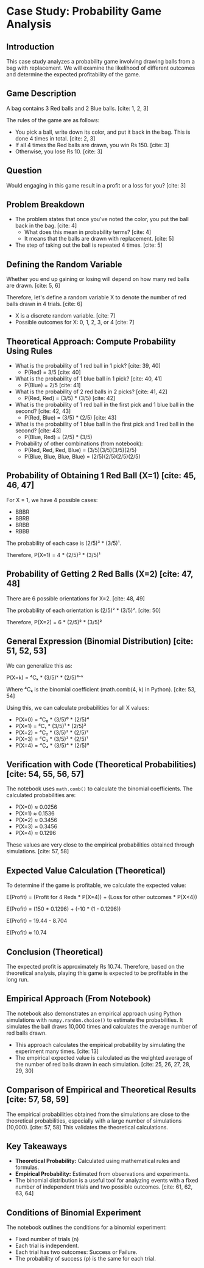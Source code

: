 # Case Study: Probability Game Analysis

## Introduction

This case study analyzes a probability game involving drawing balls from a bag with replacement. We will examine the likelihood of different outcomes and determine the expected profitability of the game.

## Game Description

A bag contains 3 Red balls and 2 Blue balls. [cite: 1, 2, 3]

The rules of the game are as follows:

* You pick a ball, write down its color, and put it back in the bag. This is done 4 times in total. [cite: 2, 3]
* If all 4 times the Red balls are drawn, you win Rs 150. [cite: 3]
* Otherwise, you lose Rs 10. [cite: 3]

## Question

Would engaging in this game result in a profit or a loss for you? [cite: 3]

## Problem Breakdown

* The problem states that once you've noted the color, you put the ball back in the bag. [cite: 4]
    * What does this mean in probability terms? [cite: 4]
    * It means that the balls are drawn with replacement. [cite: 5]
* The step of taking out the ball is repeated 4 times. [cite: 5]

## Defining the Random Variable

Whether you end up gaining or losing will depend on how many red balls are drawn. [cite: 5, 6]

Therefore, let's define a random variable X to denote the number of red balls drawn in 4 trials. [cite: 6]

* X is a discrete random variable. [cite: 7]
* Possible outcomes for X: 0, 1, 2, 3, or 4 [cite: 7]

## Theoretical Approach: Compute Probability Using Rules

* What is the probability of 1 red ball in 1 pick? [cite: 39, 40]
    * P(Red) = 3/5 [cite: 40]
* What is the probability of 1 blue ball in 1 pick? [cite: 40, 41]
    * P(Blue) = 2/5 [cite: 41]
* What is the probability of 2 red balls in 2 picks? [cite: 41, 42]
    * P(Red, Red) = (3/5) \* (3/5) [cite: 42]
* What is the probability of 1 red ball in the first pick and 1 blue ball in the second? [cite: 42, 43]
    * P(Red, Blue) = (3/5) \* (2/5) [cite: 43]
* What is the probability of 1 blue ball in the first pick and 1 red ball in the second? [cite: 43]
    * P(Blue, Red) = (2/5) \* (3/5)  
* Probability of other combinations (from notebook):
    * P(Red, Red, Red, Blue) = (3/5)(3/5)(3/5)(2/5)
    * P(Blue, Blue, Blue, Blue) = (2/5)(2/5)(2/5)(2/5)

## Probability of Obtaining 1 Red Ball (X=1) [cite: 45, 46, 47]

For X = 1, we have 4 possible cases:

* BBBR
* BBRB
* BRBB
* RBBB

The probability of each case is (2/5)³ \* (3/5)¹.

Therefore, P(X=1) = 4 \* (2/5)³ \* (3/5)¹

## Probability of Getting 2 Red Balls (X=2) [cite: 47, 48]

There are 6 possible orientations for X=2. [cite: 48, 49]

The probability of each orientation is (2/5)² \* (3/5)². [cite: 50]

Therefore, P(X=2) = 6 \* (2/5)² \* (3/5)²

## General Expression (Binomial Distribution) [cite: 51, 52, 53]

We can generalize this as:

P(X=k) = ⁴Cₖ \* (3/5)ᵏ \* (2/5)⁴⁻ᵏ

Where ⁴Cₖ is the binomial coefficient (math.comb(4, k) in Python). [cite: 53, 54]

Using this, we can calculate probabilities for all X values:

* P(X=0) = ⁴C₀ \* (3/5)⁰ \* (2/5)⁴
* P(X=1) = ⁴C₁ \* (3/5)¹ \* (2/5)³
* P(X=2) = ⁴C₂ \* (3/5)² \* (2/5)²
* P(X=3) = ⁴C₃ \* (3/5)³ \* (2/5)¹
* P(X=4) = ⁴C₄ \* (3/5)⁴ \* (2/5)⁰

## Verification with Code (Theoretical Probabilities) [cite: 54, 55, 56, 57]

The notebook uses `math.comb()` to calculate the binomial coefficients. The calculated probabilities are:

* P(X=0) ≈ 0.0256
* P(X=1) ≈ 0.1536
* P(X=2) ≈ 0.3456
* P(X=3) ≈ 0.3456
* P(X=4) ≈ 0.1296

These values are very close to the empirical probabilities obtained through simulations. [cite: 57, 58]

## Expected Value Calculation (Theoretical)

To determine if the game is profitable, we calculate the expected value:

E(Profit) = (Profit for 4 Reds \* P(X=4)) + (Loss for other outcomes \* P(X<4))

E(Profit) = (150 \* 0.1296) + (-10 \* (1 - 0.1296))

E(Profit) = 19.44 - 8.704

E(Profit) ≈ 10.74

## Conclusion (Theoretical)

The expected profit is approximately Rs 10.74. Therefore, based on the theoretical analysis, playing this game is expected to be profitable in the long run.

## Empirical Approach (From Notebook)

The notebook also demonstrates an empirical approach using Python simulations with `numpy.random.choice()` to estimate the probabilities. It simulates the ball draws 10,000 times and calculates the average number of red balls drawn.

* This approach calculates the empirical probability by simulating the experiment many times. [cite: 13]
* The empirical expected value is calculated as the weighted average of the number of red balls drawn in each simulation. [cite: 25, 26, 27, 28, 29, 30]

## Comparison of Empirical and Theoretical Results [cite: 57, 58, 59]

The empirical probabilities obtained from the simulations are close to the theoretical probabilities, especially with a large number of simulations (10,000). [cite: 57, 58] This validates the theoretical calculations.

## Key Takeaways

* **Theoretical Probability:** Calculated using mathematical rules and formulas.
* **Empirical Probability:** Estimated from observations and experiments.
* The binomial distribution is a useful tool for analyzing events with a fixed number of independent trials and two possible outcomes. [cite: 61, 62, 63, 64]

## Conditions of Binomial Experiment

The notebook outlines the conditions for a binomial experiment:

* Fixed number of trials (n)
* Each trial is independent.
* Each trial has two outcomes: Success or Failure.
* The probability of success (p) is the same for each trial.
